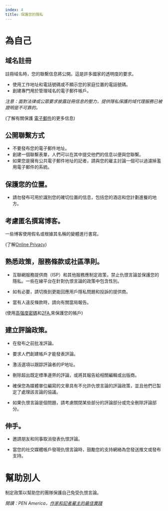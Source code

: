 ```yaml
---
index: 4
title: 保護您的隱私
---
```

# 為自己

## 域名註冊
註冊域名時，您的聯繫信息將公開。這是許多國家的透明度的要求。

*   使用工作地址和電話號碼或不顯示您的家庭位置的電話號碼。
*   創建專門用於管理域名的電子郵件帳戶。

*注意：面對法律或公眾要求披露註冊信息的壓力，提供隱私保護的域代理服務已被證明是不可靠的。*

(了解有關保護 [電子郵件](umbrella://communications/email/beginner)的更多信息)

## 公開聯繫方式

*   不要發布您的電子郵件地址。
*   創建一個聯繫表單，人們可以在其中提交他們的信息以便與您聯繫。
*   如果您是擁有公共電子郵件地址的記者，請與您的雇主討論一個可以過濾掉濫用電子郵件的系統。

## 保護您的位置。
*   請勿發布可用於識別您的確切位置的信息，包括您的酒店和您計劃進餐的地方。

## 考慮匿名撰寫博客。

一些博客使用假名或根據其名稱的變體進行書寫。

(了解[Online Privacy](umbrella://communications/online-privacy))

## 熟悉政策，服務條款或社區準則。

*   互聯網服務提供商（ISP）和其他服務應制定政策，禁止仇恨言論並保護您的隱私。一些在線平台在針對仇恨言論的政策中包含性別。

*   如有必要，請切換到更能回應用戶隱私問題和投訴的提供商。

*   當有人違反條款時，請向有關當局報告。

(使用[高强度密碼](umbrella://information/passwords/beginner)和[2FA.](umbrella://information/passwords/advanced)來保護您的帳戶)

## 建立評論政策。

*   在發布之前批准評論。

*   要求人們創建帳戶才能發表評論。

* 激活選項以跟踪評論者的IP地址。

*   刪除超出既定標準邊界的評論，或將其報告給相關編輯或出版商。

*   確保您為媒體單位編寫的文章具有不允許仇恨言論的評論政策，並且他們已製定了處理該言論的協議。

*   如果仇恨言論是個問題，請考慮關閉某些部分的評論部分或完全刪除評論部分。

## 伸手。

*   邀請朋友和同事取消發表仇恨評論。

*   當您的社交媒體帳戶發現仇恨言論時，鼓勵您的支持網絡為您發送推文或發布支持。

# 幫助別人

制定政策以幫助您的團隊保護自己免受仇恨言論。

*閱讀：PEN America，[作家和記者雇主的最佳實踐](https://onlineharassmentfieldmanual.pen.org/best-practices-for-employers-of-writers-and-journalists/)*